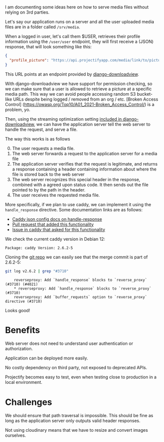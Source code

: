 <!--
SPDX-FileCopyrightText: 2024 JWP Consulting GK

SPDX-License-Identifier: AGPL-3.0-or-later
-->

I am documenting some ideas here on how to serve media files without relying on
3rd parties.

Let's say our application runs on a server and all the user uploaded media
files are in a folder called `/srv/media`.

When a logged in user, let's call them $USER, retrieves their profile
information using the `/user/user` endpoint, they will first receive a (JSON)
response, that will look something like this:

```json
{
  "profile_picture": "https://api.projectifyapp.com/media/link/to/picture.webp"
}
```

This URL points at an endpoint provided by
[django-downloadview](https://github.com/jazzband/django-downloadview).

With django-downloadview we have support for permission checking, so we can
make sure that a user is allowed to retrieve a picture at a specific media
path. This way we can avoid people accessing random S3 bucket-like URLs despite
being logged / removed from an org / etc. [Broken Access Control]
(https://owasp.org/Top10/A01_2021-Broken_Access_Control/) is a problem, yo.

Then, using the streaming optimization setting
[included in django-downloadview](https://django-downloadview.readthedocs.io/en/latest/optimizations/index.html),
we can have the application server tell the web server to handle the request,
and serve a file.

The way this works is as follows

0. The user requests a media file.
1. The web server forwards a request to the application server for a media file
2. The application server verifies that the request is legitimate, and returns
   a response containing a header containing information about where the file
   is stored back to the web server
3. The web server recognizes this special header in the response, combined with
   a agreed upon status code. It then sends out the file pointed to by the path
   in the header.
4. The user receives the requested media file.

More specifically, if we plan to use caddy, we can implement it using the
`handle_response` directive. Some documentation links are as follows:

- [Caddy json config docs on handle-response](hhttps://caddyserver.com/docs/json/apps/http/servers/routes/handle/reverse_proxy/handle_response/)
- [Pull request that added this functionality](https://github.com/caddyserver/caddy/pull/4021)
- [Issue in caddy that asked for this functionality](https://github.com/caddyserver/caddy/issues/3828)

We check the current caddy version in Debian 12:

```
Package: caddy Version: 2.6.2-5
```

Cloning the [git repo](https://github.com/caddyserver/caddy) we can easily see
that the merge commit is part of 2.6.2-5:

```bash
git log v2.6.2 | grep "#3710"
```

```
    reverseproxy: Add `handle_response` blocks to `reverse_proxy` (#3710) (#4021)
    * reverseproxy: Add `handle_response` blocks to `reverse_proxy` (#3710)
    reverseproxy: Add `buffer_requests` option to `reverse_proxy` directive (#3710)
```

Looks good!

# Benefits

Web server does not need to understand user authentication or authorization.

Application can be deployed more easily.

No costly dependency on third party, not exposed to deprecated APIs.

Projectify becomes easy to test, even when testing close to production in a
local environment.

# Challenges

We should ensure that path traversal is impossible. This should be fine as long
as the application server only outputs valid header responses.

Not using cloudinary means that we have to resize and convert images ourselves.

